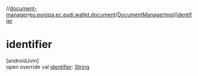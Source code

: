 //[document-manager](../../../index.md)/[eu.europa.ec.eudi.wallet.document](../index.md)/[DocumentManagerImpl](index.md)/[identifier](identifier.md)

# identifier

[androidJvm]\
open override
val [identifier](identifier.md): [String](https://kotlinlang.org/api/latest/jvm/stdlib/kotlin/-string/index.html)
